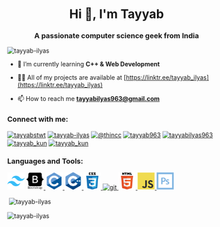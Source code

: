 <h1 align="center">Hi 👋, I'm Tayyab</h1>
<h3 align="center">A passionate computer science geek from India</h3>

<p align="left"> <img src="https://komarev.com/ghpvc/?username=tayyab-ilyas&label=Profile%20views&color=0e75b6&style=flat" alt="tayyab-ilyas" /> </p>

- 🌱 I’m currently learning **C++ & Web Development**

- 👨‍💻 All of my projects are available at [https://linktr.ee/tayyab_ilyas](https://linktr.ee/tayyab_ilyas)

- 📫 How to reach me **tayyabilyas963@gmail.com**

<h3 align="left">Connect with me:</h3>
<p align="left">
<a href="https://twitter.com/tayyabstwt" target="blank"><img align="center" src="https://raw.githubusercontent.com/rahuldkjain/github-profile-readme-generator/master/src/images/icons/Social/twitter.svg" alt="tayyabstwt" height="30" width="40" /></a>
<a href="https://linkedin.com/in/tayyab-ilyas" target="blank"><img align="center" src="https://raw.githubusercontent.com/rahuldkjain/github-profile-readme-generator/master/src/images/icons/Social/linked-in-alt.svg" alt="tayyab-ilyas" height="30" width="40" /></a>
<a href="https://medium.com/@thincc" target="blank"><img align="center" src="https://raw.githubusercontent.com/rahuldkjain/github-profile-readme-generator/master/src/images/icons/Social/medium.svg" alt="@thincc" height="30" width="40" /></a>
<a href="https://www.codechef.com/users/tayyab963" target="blank"><img align="center" src="https://cdn.jsdelivr.net/npm/simple-icons@3.1.0/icons/codechef.svg" alt="tayyab963" height="30" width="40" /></a>
<a href="https://www.hackerrank.com/tayyabilyas963" target="blank"><img align="center" src="https://raw.githubusercontent.com/rahuldkjain/github-profile-readme-generator/master/src/images/icons/Social/hackerrank.svg" alt="tayyabilyas963" height="30" width="40" /></a>
<a href="https://www.leetcode.com/tayyab_kun" target="blank"><img align="center" src="https://raw.githubusercontent.com/rahuldkjain/github-profile-readme-generator/master/src/images/icons/Social/leet-code.svg" alt="tayyab_kun" height="30" width="40" /></a>
<a href="https://auth.geeksforgeeks.org/user/tayyab_kun" target="blank"><img align="center" src="https://raw.githubusercontent.com/rahuldkjain/github-profile-readme-generator/master/src/images/icons/Social/geeks-for-geeks.svg" alt="tayyab_kun" height="30" width="40" /></a>
</p>

<h3 align="left">Languages and Tools:</h3>
<p align="left"> 
<a href="https://tailwindcss.com/" target="_blank" rel="noreferrer"><img src="https://raw.githubusercontent.com/devicons/devicon/master/icons/tailwindcss/tailwindcss-plain.svg" alt="tailwind" width="40" height="40"></a>
<a href="https://getbootstrap.com" target="_blank" rel="noreferrer"> <img src="https://raw.githubusercontent.com/devicons/devicon/master/icons/bootstrap/bootstrap-plain-wordmark.svg" alt="bootstrap" width="40" height="40"/> </a> <a href="https://www.cprogramming.com/" target="_blank" rel="noreferrer"> <img src="https://raw.githubusercontent.com/devicons/devicon/master/icons/c/c-original.svg" alt="c" width="40" height="40"/> </a> <a href="https://www.w3schools.com/cpp/" target="_blank" rel="noreferrer"> <img src="https://raw.githubusercontent.com/devicons/devicon/master/icons/cplusplus/cplusplus-original.svg" alt="cplusplus" width="40" height="40"/> </a> <a href="https://www.w3schools.com/css/" target="_blank" rel="noreferrer"> <img src="https://raw.githubusercontent.com/devicons/devicon/master/icons/css3/css3-original-wordmark.svg" alt="css3" width="40" height="40"/> </a> <a href="https://git-scm.com/" target="_blank" rel="noreferrer"> <img src="https://www.vectorlogo.zone/logos/git-scm/git-scm-icon.svg" alt="git" width="40" height="40"/> </a> <a href="https://www.w3.org/html/" target="_blank" rel="noreferrer"> <img src="https://raw.githubusercontent.com/devicons/devicon/master/icons/html5/html5-original-wordmark.svg" alt="html5" width="40" height="40"/> </a> <a href="https://developer.mozilla.org/en-US/docs/Web/JavaScript" target="_blank" rel="noreferrer"> <img src="https://raw.githubusercontent.com/devicons/devicon/master/icons/javascript/javascript-original.svg" alt="javascript" width="40" height="40"/> </a> <a href="https://www.photoshop.com/en" target="_blank" rel="noreferrer"> <img src="https://raw.githubusercontent.com/devicons/devicon/master/icons/photoshop/photoshop-line.svg" alt="photoshop" width="40" height="40"/> </a> </p>

<p>&nbsp;<img align="center" src="https://github-readme-stats.vercel.app/api?username=tayyab-ilyas&show_icons=true&locale=en" alt="tayyab-ilyas" /></p>

<p><img align="center" src="https://github-readme-streak-stats.herokuapp.com/?user=tayyab-ilyas&" alt="tayyab-ilyas" /></p>
